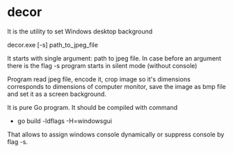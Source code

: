 # decor
It is the  utility to set Windows desktop background

decor.exe [-s] path_to_jpeg_file

It starts with single argument: path to jpeg file.
In case before an argument there is the flag -s program starts in silent mode (without console)

Program read jpeg file, encode it, crop image so it's dimensions corresponds to dimensions of computer monitor, save the image as bmp file and set it as a screen background.

It is pure  Go program. It should be compiled with command  
* go build -ldflags -H=windowsgui

That allows to assign windows console dynamically or suppress console  by  flag -s.


